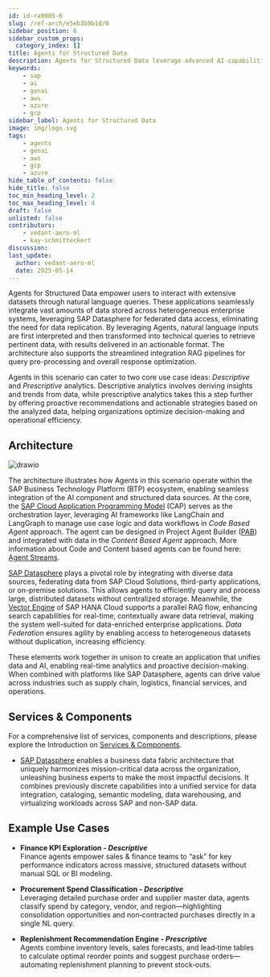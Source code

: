 ```yaml
---
id: id-ra0005-6
slug: /ref-arch/e5eb3b9b1d/6
sidebar_position: 6
sidebar_custom_props:
  category_index: []
title: Agents for Structured Data
description: Agents for Structured Data leverage advanced AI capabilities to transform how organizations interact with and derive insights from large quantities of tabular and other structured data. By integrating natural language processing, federated data access, and real-time analytics, these applications enable seamless decision-making and operational efficiency across diverse industries.
keywords:
    - sap
    - ai
    - genai
    - aws
    - azure
    - gcp
sidebar_label: Agents for Structured Data
image: img/logo.svg
tags:
    - agents
    - genai
    - aws
    - gcp
    - azure
hide_table_of_contents: false
hide_title: false
toc_min_heading_level: 2
toc_max_heading_level: 4
draft: false
unlisted: false
contributors: 
    - vedant-aero-ml
    - kay-schmitteckert
discussion: 
last_update:
  author: vedant-aero-ml
  date: 2025-05-14
---
```


Agents for Structured Data empower users to interact with extensive datasets through natural language queries. These applications seamlessly integrate vast amounts of data stored across heterogeneous enterprise systems, leveraging SAP Datasphere for federated data access, eliminating the need for data replication. By leveraging Agents, natural language inputs are first interpreted and then transformed into technical queries to retrieve pertinent data, with results delivered in an actionable format. The architecture also supports the streamlined integration RAG pipelines for query pre-processing and overall response optimization.

Agents in this scenario can cater to two core use case ideas: _Descriptive_ and _Prescriptive_ analytics. Descriptive analytics involves deriving insights and trends from data, while prescriptive analytics takes this a step further by offering proactive recommendations and actionable strategies based on the analyzed data, helping organizations optimize decision-making and operational efficiency.

## Architecture

![drawio](./drawio/reference-architecture-generative-ai-intelligent-data-apps.drawio)

The architecture illustrates how Agents in this scenario operate within the SAP Business Technology Platform (BTP) ecosystem, enabling seamless integration of the AI component and structured data sources. At the core, the [SAP Cloud Application Programming Model](./#sap-cloud-application-programming-model) (CAP)
serves as the orchestration layer, leveraging AI frameworks like LangChain and LangGraph to manage use case logic and data workflows in _Code Based Agent_ approach. The agent can be designed in Project Agent Builder ([PAB](../5-ai-agents/readme.md#project-agent-builder)) and integrated with data in the _Content Based Agent_ approach. More information about Code and Content based agents can be found here: [Agent Streams](../5-ai-agents/readme.md#agent-streams). 

[SAP Datasphere](./#services--components) plays a pivotal role by integrating with diverse data sources, federating data from SAP Cloud Solutions, third-party applications, or on-premise solutions. This allows agents to efficiently query and process large, distributed datasets without centralized storage. Meanwhile, the [Vector Engine](./#vector-engine) of SAP HANA Cloud supports a parallel RAG flow, enhancing search capabilities for real-time, contextually aware data retrieval, making the system well-suited for data-enriched enterprise applications. _Data Federation_ ensures agility by enabling access to heterogeneous datasets without duplication, increasing efficiency.

These elements work together in unison to create an application that unifies data and AI, enabling real-time analytics and proactive decision-making. When combined with platforms like SAP Datasphere, agents can drive value across industries such as supply chain, logistics, financial services, and operations.

## Services & Components
For a comprehensive list of services, components and descriptions, please explore the Introduction on [Services & Components](./#services--components).
- [SAP Datasphere](https://discovery-center.cloud.sap/serviceCatalog/a62771ea-b7bf-4746-9d4b-fec20ade5281) enables a business data fabric architecture that uniquely harmonizes mission-critical data across the organization, unleashing business experts to make the most impactful decisions. It combines previously discrete capabilities into a unified service for data integration, cataloging, semantic modeling, data warehousing, and virtualizing workloads across SAP and non-SAP data.
## Example Use Cases

- **Finance KPI Exploration - _Descriptive_**  
    Finance agents empower sales & finance teams to “ask” for key performance indicators across massive, structured datasets without manual SQL or BI modeling.

- **Procurement Spend Classification -&nbsp;_Descriptive_**  
  Leveraging detailed purchase order and supplier master data, agents classify spend by category, vendor, and region—highlighting consolidation opportunities and non‑contracted purchases directly in a single NL query.

- **Replenishment Recommendation Engine - _Prescriptive_**  
  Agents combine inventory levels, sales forecasts, and lead‑time tables to calculate optimal reorder points and suggest purchase orders—automating replenishment planning to prevent stock‑outs.



  
<!-- ## Business Agent Foundation (BAF)
The aim of the Business Agent Foundation (prototype) is to enable the efficient realization of business AI scenarios by providing reusable AI business agents as a service.
Through various integration and development tools provided via the Business Agent Foundation (prototype),
AI agents can be seamlessly integrated into existing and new business applications.
The innovation offers various features that empower agents with the skills required to complete enterprise processes and tasks,
while understanding business context and semantics. For more information, read the blog post [AI Business Agents and the Evolution of Business Automation: Join the Innovation Journey](https://community.sap.com/t5/technology-blogs-by-sap/ai-business-agents-and-the-evolution-of-business-automation-join-the/ba-p/13614232). -->
